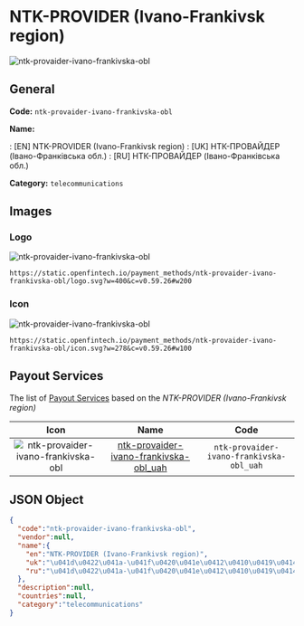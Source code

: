 
# NTK-PROVIDER (Ivano-Frankivsk region) 
![ntk-provaider-ivano-frankivska-obl](https://static.openfintech.io/payment_methods/ntk-provaider-ivano-frankivska-obl/logo.svg?w=400&c=v0.59.26#w200)  

## General 
**Code:** `ntk-provaider-ivano-frankivska-obl` 
 
**Name:** 
 
:	[EN] NTK-PROVIDER (Ivano-Frankivsk region) 
:	[UK] НТК-ПРОВАЙДЕР (Iвано-Франкiвська обл.) 
:	[RU] НТК-ПРОВАЙДЕР (Iвано-Франкiвська обл.) 
 
**Category:** `telecommunications` 
 

## Images 

### Logo 
![ntk-provaider-ivano-frankivska-obl](https://static.openfintech.io/payment_methods/ntk-provaider-ivano-frankivska-obl/logo.svg?w=400&c=v0.59.26#w200)  

```
https://static.openfintech.io/payment_methods/ntk-provaider-ivano-frankivska-obl/logo.svg?w=400&c=v0.59.26#w200
```  

### Icon 
![ntk-provaider-ivano-frankivska-obl](https://static.openfintech.io/payment_methods/ntk-provaider-ivano-frankivska-obl/icon.svg?w=278&c=v0.59.26#w100)  

```
https://static.openfintech.io/payment_methods/ntk-provaider-ivano-frankivska-obl/icon.svg?w=278&c=v0.59.26#w100
```  

## Payout Services 
 
The list of [Payout Services](/payout-services/) based on the _NTK-PROVIDER (Ivano-Frankivsk region)_ 

|Icon|Name|Code| 
|:---:|:---:|:---:| 
|![ntk-provaider-ivano-frankivska-obl](https://static.openfintech.io/payout_methods/ntk-provaider-ivano-frankivska-obl/icon.svg?w=278&c=v0.59.26#w40) |[ntk-provaider-ivano-frankivska-obl_uah](/payout-services/ntk-provaider-ivano-frankivska-obl_uah/)|`ntk-provaider-ivano-frankivska-obl_uah`| 
 

## JSON Object 

```json
{
  "code":"ntk-provaider-ivano-frankivska-obl",
  "vendor":null,
  "name":{
    "en":"NTK-PROVIDER (Ivano-Frankivsk region)",
    "uk":"\u041d\u0422\u041a-\u041f\u0420\u041e\u0412\u0410\u0419\u0414\u0415\u0420 (I\u0432\u0430\u043d\u043e-\u0424\u0440\u0430\u043d\u043ai\u0432\u0441\u044c\u043a\u0430 \u043e\u0431\u043b.)",
    "ru":"\u041d\u0422\u041a-\u041f\u0420\u041e\u0412\u0410\u0419\u0414\u0415\u0420 (I\u0432\u0430\u043d\u043e-\u0424\u0440\u0430\u043d\u043ai\u0432\u0441\u044c\u043a\u0430 \u043e\u0431\u043b.)"
  },
  "description":null,
  "countries":null,
  "category":"telecommunications"
}
```  
